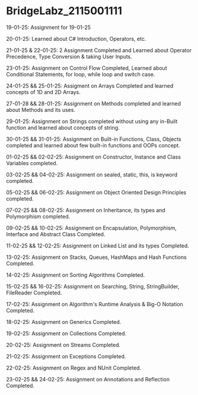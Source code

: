 # BridgeLabz_2115001111

19-01-25:
	Assignment for 19-01-25

20-01-25:
	Learned about C# Introduction, Operators, etc.

21-01-25 & 22-01-25:
	2 Assignment Completed and Learned about Operator Precedence, Type Conversion & taking User Inputs. 

23-01-25:
	Assignment on Control Flow Completed, Learned about Conditional Statements, for loop, while loop and switch case.

24-01-25 && 25-01-25:
	Assigment on Arrays Completed and learned concepts of 1D and 2D Arrays.

27-01-28 && 28-01-25:
	Assignment on Methods completed and learned about Methods and its uses.

29-01-25:
	Assignment on Strings completed without using any in-Built function and learned about concepts of string.

30-01-25 && 31-01-25:
	Assignment on Built-in Functions, Class, Objects completed and learned about few built-in functions and OOPs concept. 

01-02-25 && 02-02-25:
	Assignment on Constructor, Instance and Class Variables completed. 

03-02-25 && 04-02-25:
	Assignment on sealed, static, this, is keyword completed.

05-02-25 && 06-02-25:
	Assignment on Object Oriented Design Principles completed.

07-02-25 && 08-02-25:
	Assignment on Inheritance, its types and Polymorphism completed.

09-02-25 && 10-02-25:
	Assignment on Encapsulation, Polymorphism, Interface and Abstract Class Completed.

11-02-25 && 12-02-25:
	Assignment on Linked List and its types Completed.

13-02-25:
	Assignment on Stacks, Queues, HashMaps and Hash Functions Completed.

14-02-25:
	Assignment on Sorting Algorithms Completed.

15-02-25 && 16-02-25:
	Assignment on Searching, String, StringBuilder, FileReader Completed.

17-02-25:
	Assignment on Algorithm's Runtime Analysis & Big-O Notation Completed.

18-02-25:
	Assignment on Generics Completed.

19-02-25:
	Assignment on Collections Completed.

20-02-25:
	Assignment on Streams Completed.

21-02-25:
	Assignment on Exceptions Completed.

22-02-25:
	Assignment on Regex and NUnit Completed.

23-02-25 && 24-02-25:
	Assignment on Annotations and Reflection Completed.
